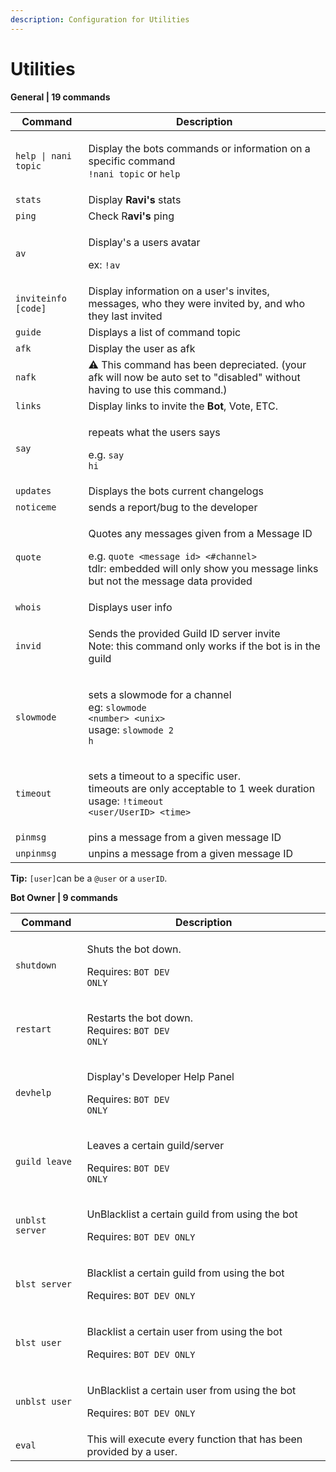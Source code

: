 ```yaml
---
description: Configuration for Utilities
---
```


# Utilities

**General | 19 commands**

| Command              | Description                                                                                                                                                                                             |
| -------------------- | ------------------------------------------------------------------------------------------------------------------------------------------------------------------------------------------------------- |
| `help \| nani topic` | <p>Display the bots commands or information on a specific command<br><code>!nani topic</code> or <code>help</code></p>                                                                                  |
| `stats`              | Display **Ravi's** stats                                                                                                                                                                                |
| `ping`               | Check R**avi's** ping                                                                                                                                                                                   |
| `av`                 | <p>Display's a users avatar</p><p>ex: <code>!av</code></p>                                                                                                                                              |
| `inviteinfo [code]`  | Display information on a user's invites, messages, who they were invited by, and who they last invited                                                                                                  |
| `guide`              | Displays a list of command topic                                                                                                                                                                        |
| `afk`                | Display the user as afk                                                                                                                                                                                 |
| `nafk`               | ⚠️ This command has been depreciated. (your afk will now be auto set to "disabled" without having to use this command.)                                                                                 |
| `links`              | Display links to invite the **Bot**, Vote, ETC.                                                                                                                                                         |
| `say`                | <p>repeats what the users says</p><p>e.g. <code>say hi</code></p>                                                                                                                                       |
| `updates`            | Displays the bots current changelogs                                                                                                                                                                    |
| `noticeme`           | sends a report/bug to the developer                                                                                                                                                                     |
| `quote`              | <p>Quotes any messages given from a Message ID</p><p>e.g. <code>quote &#x3C;message id> &#x3C;#channel></code><br>tdlr: embedded will only show you message links but not the message data provided</p> |
| `whois`              | Displays user info                                                                                                                                                                                      |
| `invid`              | <p>Sends the provided Guild ID server invite<br>Note: this command only works if the bot is in the guild</p>                                                                                            |
| `slowmode`           | <p>sets a slowmode for a channel<br>eg: <code>slowmode &#x3C;number> &#x3C;unix></code><br>usage: <code>slowmode 2 h</code></p>                                                                         |
| `timeout`            | <p>sets a timeout to a specific user.<br>timeouts are only acceptable to 1 week duration<br>usage: <code>!timeout &#x3C;user/UserID> &#x3C;time></code></p>                                             |
| `pinmsg`             | pins a message from a given message ID                                                                                                                                                                  |
| `unpinmsg`           | unpins a message from a given message ID                                                                                                                                                                |

**Tip:** `[user]`can be a `@user` or a `userID`.

**Bot Owner | 9 commands**

| Command         | Description                                                                                     |
| --------------- | ----------------------------------------------------------------------------------------------- |
| `shutdown`      | <p>Shuts the bot down.</p><p>Requires: <code>BOT DEV ONLY</code></p>                            |
| `restart`       | <p>Restarts the bot down.<br>Requires: <code>BOT DEV ONLY</code></p>                            |
| `devhelp`       | <p>Display's Developer Help Panel</p><p>Requires: <code>BOT DEV ONLY</code></p>                 |
| `guild leave`   | <p>Leaves a certain guild/server</p><p>Requires: <code>BOT DEV ONLY</code></p>                  |
| `unblst server` | <p>UnBlacklist a certain guild from using the bot</p><p>Requires: <code>BOT DEV ONLY</code></p> |
| `blst server`   | <p>Blacklist a certain guild from using the bot</p><p>Requires: <code>BOT DEV ONLY</code></p>   |
| `blst user`     | <p>Blacklist a certain user from using the bot</p><p>Requires: <code>BOT DEV ONLY</code></p>    |
| `unblst user`   | <p>UnBlacklist a certain user from using the bot</p><p>Requires: <code>BOT DEV ONLY</code></p>  |
| `eval`          | This will execute every function that has been provided by a user.                              |
